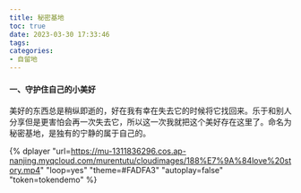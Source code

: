 ```yaml
---
title: 秘密基地
toc: true
date: 2023-03-30 17:33:46
tags:
categories: 
- 自留地
---
```


#### 一、守护住自己的小美好

美好的东西总是稍纵即逝的，好在我有幸在失去它的时候将它找回来。乐于和别人分享但是更害怕会再一次失去它，所以这一次我就把这个美好存在这里了。命名为秘密基地，是独有的宁静的属于自己的。

{% dplayer "url=https://mu-1311836296.cos.ap-nanjing.myqcloud.com/murentutu/cloudimages/188%E7%9A%84love%20story.mp4" "loop=yes" "theme=#FADFA3" "autoplay=false" "token=tokendemo" %}
